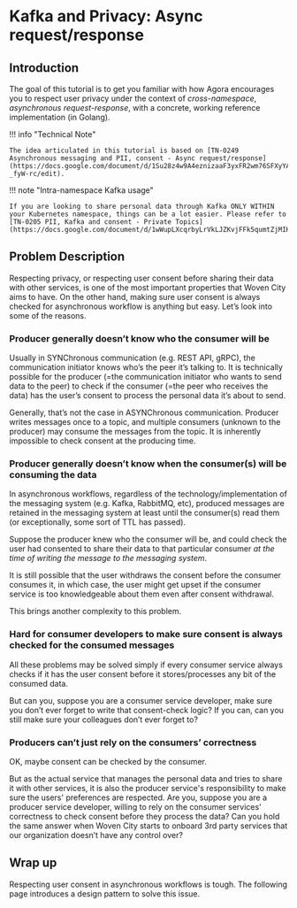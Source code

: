 # Kafka and Privacy: Async request/response

## Introduction

The goal of this tutorial is to get you familiar with how Agora encourages you to respect user privacy under the context of _cross-namespace_, _asynchronous request-response_, with a concrete, working reference implementation (in Golang).

!!! info "Technical Note"

    The idea articulated in this tutorial is based on [TN-0249 Asynchronous messaging and PII, consent - Async request/response](https://docs.google.com/document/d/1Su28z4w9A4eznizaaF3yxFR2wm76SFXyYAQ-_fyW-rc/edit).


!!! note "Intra-namespace Kafka usage"

    If you are looking to share personal data through Kafka ONLY WITHIN your Kubernetes namespace, things can be a lot easier. Please refer to [TN-0205 PII, Kafka and consent - Private Topics](https://docs.google.com/document/d/1wWupLXcqrbyLrVkLJZKvjFFk5qumtZjMIKTJItC9OmM/edit).

## Problem Description

Respecting privacy, or respecting user consent before sharing their data with other services, is one of the most important properties that Woven City aims to have. On the other hand, making sure user consent is always checked for asynchronous workflow is anything but easy. Let’s look into some of the reasons.


### Producer generally doesn’t know who the consumer will be

Usually in SYNChronous communication (e.g. REST API, gRPC), the communication initiator knows who’s the peer it’s talking to. It is technically possible for the producer (=the communication initiator who wants to send data to the peer) to check if the consumer (=the peer who receives the data) has the user’s consent to process the personal data it’s about to send.

Generally, that’s not the case in ASYNChronous communication. Producer writes messages once to a topic, and multiple consumers (unknown to the producer) may consume the messages from the topic. It is inherently impossible to check consent at the producing time.

### Producer generally doesn’t know when the consumer(s) will be consuming the data

In asynchronous workflows, regardless of the technology/implementation of the messaging system (e.g. Kafka, RabbitMQ, etc), produced messages are retained in the messaging system at least until the consumer(s) read them (or exceptionally, some sort of TTL has passed).

Suppose the producer knew who the consumer will be, and could check the user had consented to share their data to that particular consumer _at the time of writing the message to the messaging system_.

It is still possible that the user withdraws the consent before the consumer consumes it, in which case, the user might get upset if the consumer service is too knowledgeable about them even after consent withdrawal.

This brings another complexity to this problem.

### Hard for consumer developers to make sure consent is always checked for the consumed messages

All these problems may be solved simply if every consumer service always checks if it has the user consent before it stores/processes any bit of the consumed data.

But can you, suppose you are a consumer service developer, make sure you don’t ever forget to write that consent-check logic? If you can, can you still make sure your colleagues don’t ever forget to?

### Producers can’t just rely on the consumers’ correctness

OK, maybe consent can be checked by the consumer.

But as the actual service that manages the personal data and tries to share it with other services, it is also the producer service's responsibility to make sure the users' preferences are respected. Are you, suppose you are a producer service developer, willing to rely on the consumer services’ correctness to check consent before they process the data? Can you hold the same answer when Woven City starts to onboard 3rd party services that our organization doesn’t have any control over?

## Wrap up

Respecting user consent in asynchronous workflows is tough. The following page introduces a design pattern to solve this issue.
